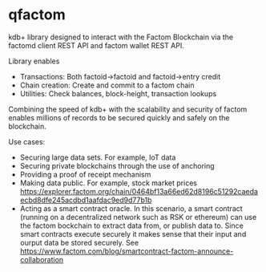 # qfactom
kdb+ library designed to interact with the Factom Blockchain via 
the factomd client REST API and factom wallet REST API.

Library enables
* Transactions: Both factoid->factoid and factoid->entry credit
* Chain creation: Create and commit to a factom chain
* Utilities: Check balances, block-height, transaction lookups

Combining the speed of kdb+ with the scalability and security of factom enables
millions of records to be secured quickly and safely on the blockchain.

Use cases:

* Securing large data sets. For example, IoT data
* Securing private blockchains through the use of anchoring
* Providing a proof of receipt mechanism
* Making data public. For example, stock market prices https://explorer.factom.org/chain/0464bf13a66ed62d8196c51292caedaecbd8dfe245acdbd1aafdac9ed9d77b1b
* Acting as a smart contract oracle. In this scenario, a smart contract (running on a decentralized network
  such as RSK or ethereum) can use the factom bockchain to extract data from, or publish data to.
  Since smart contracts execute securely it makes sense that their input and ourput data be stored securely.
   See https://www.factom.com/blog/smartcontract-factom-announce-collaboration
